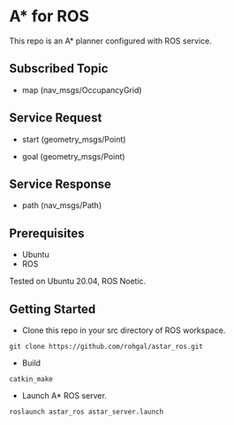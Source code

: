 # A* for ROS
This repo is an A* planner configured with ROS service.

## Subscribed Topic
- map (nav_msgs/OccupancyGrid)

## Service Request
- start (geometry_msgs/Point)

- goal (geometry_msgs/Point)

## Service Response
- path (nav_msgs/Path)

## Prerequisites
- Ubuntu
- ROS

Tested on Ubuntu 20.04, ROS Noetic.
## Getting Started
- Clone this repo in your src directory of ROS workspace.
```
git clone https://github.com/rohgal/astar_ros.git
```
- Build
```
catkin_make
```
- Launch A* ROS server.
```
roslaunch astar_ros astar_server.launch
```
